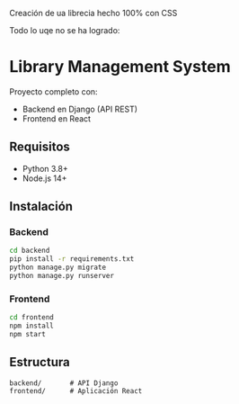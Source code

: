 Creación de ua librecia hecho 100% con CSS

Todo lo uqe no se ha logrado:

# Library Management System

Proyecto completo con:
- Backend en Django (API REST)
- Frontend en React

## Requisitos
- Python 3.8+
- Node.js 14+

## Instalación

### Backend
```bash
cd backend
pip install -r requirements.txt
python manage.py migrate
python manage.py runserver
```

### Frontend
```bash
cd frontend
npm install
npm start
```

## Estructura
```
backend/       # API Django
frontend/      # Aplicación React
```
